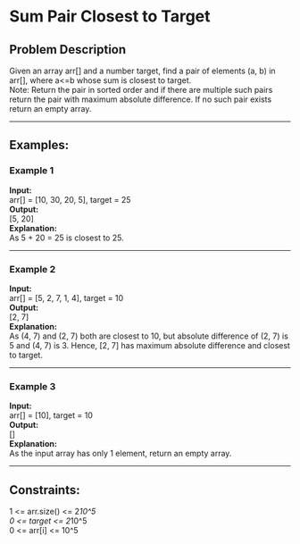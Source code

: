 # Sum Pair Closest to Target

## Problem Description
Given an array arr[] and a number target, find a pair of elements (a, b) in arr[], where a<=b whose sum is closest to target.  
Note: Return the pair in sorted order and if there are multiple such pairs return the pair with maximum absolute difference. If no such pair exists return an empty array.

---

## Examples:

### Example 1
**Input:**  
arr[] = [10, 30, 20, 5], target = 25  
**Output:**  
[5, 20]  
**Explanation:**  
As 5 + 20 = 25 is closest to 25.

---

### Example 2
**Input:**  
arr[] = [5, 2, 7, 1, 4], target = 10  
**Output:**  
[2, 7]  
**Explanation:**  
As (4, 7) and (2, 7) both are closest to 10, but absolute difference of (2, 7) is 5 and (4, 7) is 3. Hence, [2, 7] has maximum absolute difference and closest to target. 

---

### Example 3
**Input:**  
arr[] = [10], target = 10  
**Output:**  
[]  
**Explanation:**  
As the input array has only 1 element, return an empty array.

---

## Constraints:
1 <= arr.size() <= 2*10^5  
0 <= target <= 2*10^5  
0 <= arr[i] <= 10^5
